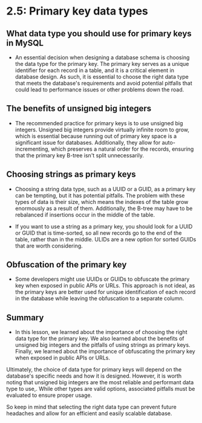 # 2.5: Primary key data types

## What data type you should use for primary keys in MySQL

- An essential decision when designing a database schema is choosing the data type for the primary key. The primary key serves as a unique identifier for each record in a table, and it is a critical element in database design. As such, it is essential to choose the right data type that meets the database's requirements and avoid potential pitfalls that could lead to performance issues or other problems down the road.

## The benefits of unsigned big integers

- The recommended practice for primary keys is to use unsigned big integers. Unsigned big integers provide virtually infinite room to grow, which is essential because running out of primary key space is a significant issue for databases. Additionally, they allow for auto-incrementing, which preserves a natural order for the records, ensuring that the primary key B-tree isn't split unnecessarily.

## Choosing strings as primary keys

- Choosing a string data type, such as a UUID or a GUID, as a primary key can be tempting, but it has potential pitfalls. The problem with these types of data is their size, which means the indexes of the table grow enormously as a result of them. Additionally, the B-tree may have to be rebalanced if insertions occur in the middle of the table.

- If you want to use a string as a primary key, you should look for a UUID or GUID that is time-sorted, so all new records go to the end of the table, rather than in the middle. ULIDs are a new option for sorted GUIDs that are worth considering.

## Obfuscation of the primary key

- Some developers might use UUIDs or GUIDs to obfuscate the primary key when exposed in public APIs or URLs. This approach is not ideal, as the primary keys are better used for unique identification of each record in the database while leaving the obfuscation to a separate column.


## Summary

- In this lesson, we learned about the importance of choosing the right data type for the primary key. We also learned about the benefits of unsigned big integers and the pitfalls of using strings as primary keys. Finally, we learned about the importance of obfuscating the primary key when exposed in public APIs or URLs.

Ultimately, the choice of data type for primary keys will depend on the database's specific needs and how it is designed. However, it is worth noting that unsigned big integers are the most reliable and performant data type to use,. While other types are valid options, associated pitfalls must be evaluated to ensure proper usage.

So keep in mind that selecting the right data type can prevent future headaches and allow for an efficient and easily scalable database.